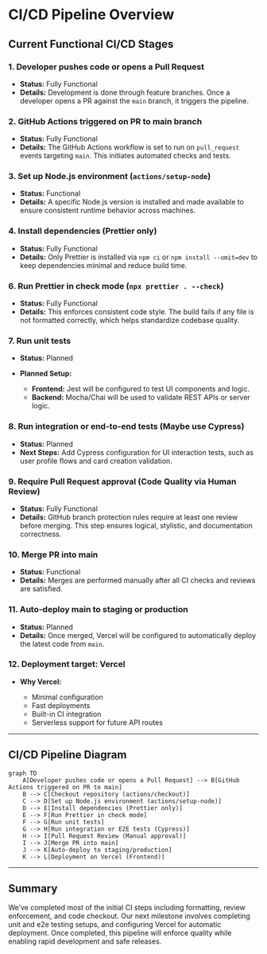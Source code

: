 # CI/CD Pipeline Overview

## Current Functional CI/CD Stages

### 1. Developer pushes code or opens a Pull Request

* **Status:** Fully Functional
* **Details:** Development is done through feature branches. Once a developer opens a PR against the `main` branch, it triggers the pipeline.

### 2. GitHub Actions triggered on PR to main branch

* **Status:** Fully Functional
* **Details:** The GitHub Actions workflow is set to run on `pull_request` events targeting `main`. This initiates automated checks and tests.

### 3. Set up Node.js environment (`actions/setup-node`)

* **Status:** Functional
* **Details:** A specific Node.js version is installed and made available to ensure consistent runtime behavior across machines.

### 4. Install dependencies (Prettier only)

* **Status:** Fully Functional
* **Details:** Only Prettier is installed via `npm ci` or `npm install --omit=dev` to keep dependencies minimal and reduce build time.

### 6. Run Prettier in check mode (`npx prettier . --check`)

* **Status:** Fully Functional
* **Details:** This enforces consistent code style. The build fails if any file is not formatted correctly, which helps standardize codebase quality.

### 7. Run unit tests

* **Status:** Planned
* **Planned Setup:**

  * **Frontend:** Jest will be configured to test UI components and logic.
  * **Backend:** Mocha/Chai will be used to validate REST APIs or server logic.

### 8. Run integration or end-to-end tests (Maybe use Cypress)

* **Status:** Planned  
* **Next Steps:** Add Cypress configuration for UI interaction tests, such as user profile flows and card creation validation.

### 9. Require Pull Request approval (Code Quality via Human Review)

* **Status:** Fully Functional
* **Details:** GitHub branch protection rules require at least one review before merging. This step ensures logical, stylistic, and documentation correctness.

### 10. Merge PR into main

* **Status:** Functional
* **Details:** Merges are performed manually after all CI checks and reviews are satisfied.

### 11. Auto-deploy main to staging or production

* **Status:** Planned
* **Details:** Once merged, Vercel will be configured to automatically deploy the latest code from `main`.

### 12. Deployment target: Vercel

* **Why Vercel:**

  * Minimal configuration
  * Fast deployments
  * Built-in CI integration
  * Serverless support for future API routes

---

## CI/CD Pipeline Diagram

```mermaid
graph TD
    A[Developer pushes code or opens a Pull Request] --> B[GitHub Actions triggered on PR to main]
    B --> C[Checkout repository (actions/checkout)]
    C --> D[Set up Node.js environment (actions/setup-node)]
    D --> E[Install dependencies (Prettier only)]
    E --> F[Run Prettier in check mode]
    F --> G[Run unit tests]
    G --> H[Run integration or E2E tests (Cypress)]
    H --> I[Pull Request Review (Manual approval)]
    I --> J[Merge PR into main]
    J --> K[Auto-deploy to staging/production]
    K --> L[Deployment on Vercel (Frontend)]
```

---

## Summary

We’ve completed most of the initial CI steps including formatting, review enforcement, and code checkout. Our next milestone involves completing unit and e2e testing setups, and configuring Vercel for automatic deployment. Once completed, this pipeline will enforce quality while enabling rapid development and safe releases.
